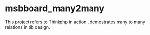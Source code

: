 # msbboard_many2many

This project refers to Thinkphp in action . demostrates many to many relations in db design.
